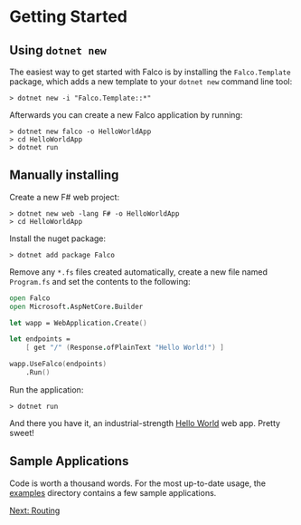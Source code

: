 # Getting Started

## Using `dotnet new`

The easiest way to get started with Falco is by installing the `Falco.Template` package, which adds a new template to your `dotnet new` command line tool:

```shell
> dotnet new -i "Falco.Template::*"
```

Afterwards you can create a new Falco application by running:

```shell
> dotnet new falco -o HelloWorldApp
> cd HelloWorldApp
> dotnet run
```

## Manually installing

Create a new F# web project:

```shell
> dotnet new web -lang F# -o HelloWorldApp
> cd HelloWorldApp
```

Install the nuget package:

```shell
> dotnet add package Falco
```

Remove any `*.fs` files created automatically, create a new file named `Program.fs` and set the contents to the following:

```fsharp
open Falco
open Microsoft.AspNetCore.Builder

let wapp = WebApplication.Create()

let endpoints =
    [ get "/" (Response.ofPlainText "Hello World!") ]

wapp.UseFalco(endpoints)
    .Run()
```

Run the application:

```shell
> dotnet run
```

And there you have it, an industrial-strength [Hello World](https://github.com/pimbrouwers/Falco/tree/master/examples/HelloWorld) web app. Pretty sweet!

## Sample Applications

Code is worth a thousand words. For the most up-to-date usage, the [examples](https://github.com/pimbrouwers/Falco/tree/master/examples/) directory contains a few sample applications.

[Next: Routing](routing.md)
